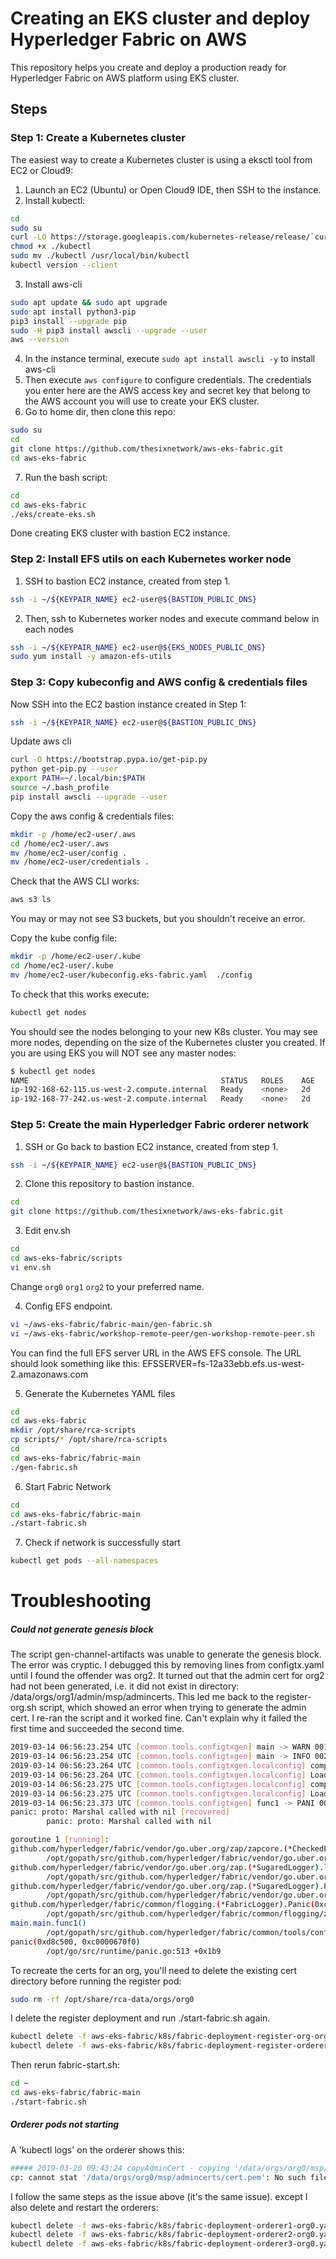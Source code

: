 # Creating an EKS cluster and deploy Hyperledger Fabric on AWS

This repository helps you create and deploy a production ready for Hyperledger Fabric on AWS platform using EKS cluster.

## Steps

### Step 1: Create a Kubernetes cluster

The easiest way to create a Kubernetes cluster is using a eksctl tool from EC2 or Cloud9:

1. Launch an EC2 (Ubuntu) or Open Cloud9 IDE, then SSH to the instance.
2. Install kubectl:

```bash
cd
sudo su
curl -LO https://storage.googleapis.com/kubernetes-release/release/`curl -s https://storage.googleapis.com/kubernetes-release/release/stable.txt`/bin/linux/amd64/kubectl
chmod +x ./kubectl
sudo mv ./kubectl /usr/local/bin/kubectl
kubectl version --client
```

3. Install aws-cli

```bash
sudo apt update && sudo apt upgrade
sudo apt install python3-pip
pip3 install --upgrade pip
sudo -H pip3 install awscli --upgrade --user
aws --version
```

4. In the instance terminal, execute `sudo apt install awscli -y` to install aws-cli
5. Then execute `aws configure` to configure credentials. The credentials
you enter here are the AWS access key and secret key that belong to the AWS account you will use to create your EKS cluster.
6. Go to home dir, then clone this repo:

```bash
sudo su
cd
git clone https://github.com/thesixnetwork/aws-eks-fabric.git
cd aws-eks-fabric
```

7. Run the bash script:

```bash
cd
cd aws-eks-fabric
./eks/create-eks.sh
```

Done creating EKS cluster with bastion EC2 instance.

### Step 2: Install EFS utils on each Kubernetes worker node

1. SSH to bastion EC2 instance, created from step 1.

```bash
ssh -i ~/${KEYPAIR_NAME} ec2-user@${BASTION_PUBLIC_DNS}
```

2. Then, ssh to Kubernetes worker nodes and execute command below in each nodes

```bash
ssh -i ~/${KEYPAIR_NAME} ec2-user@${EKS_NODES_PUBLIC_DNS}
sudo yum install -y amazon-efs-utils
```

### Step 3: Copy kubeconfig and AWS config & credentials files

Now SSH into the EC2 bastion instance created in Step 1:

```bash
ssh -i ~/${KEYPAIR_NAME} ec2-user@${BASTION_PUBLIC_DNS}
```

Update aws cli

```bash
curl -O https://bootstrap.pypa.io/get-pip.py
python get-pip.py --user
export PATH=~/.local/bin:$PATH
source ~/.bash_profile
pip install awscli --upgrade --user
```

Copy the aws config & credentials files:

```bash
mkdir -p /home/ec2-user/.aws
cd /home/ec2-user/.aws
mv /home/ec2-user/config .
mv /home/ec2-user/credentials .
```

Check that the AWS CLI works:

```bash
aws s3 ls
```

You may or may not see S3 buckets, but you shouldn't receive an error.

Copy the kube config file:

```bash
mkdir -p /home/ec2-user/.kube
cd /home/ec2-user/.kube
mv /home/ec2-user/kubeconfig.eks-fabric.yaml  ./config
```

To check that this works execute:

```bash
kubectl get nodes
```

You should see the nodes belonging to your new K8s cluster. You may see more nodes, depending on the size of the Kubernetes
cluster you created. If you are using EKS you will NOT see any master nodes:

```bash
$ kubectl get nodes
NAME                                           STATUS   ROLES    AGE   VERSION
ip-192-168-62-115.us-west-2.compute.internal   Ready    <none>   2d    v1.10.3
ip-192-168-77-242.us-west-2.compute.internal   Ready    <none>   2d    v1.10.3
```

### Step 5: Create the main Hyperledger Fabric orderer network

1. SSH or Go back to bastion EC2 instance, created from step 1.

```bash
ssh -i ~/${KEYPAIR_NAME} ec2-user@${BASTION_PUBLIC_DNS}
```

2. Clone this repository to bastion instance.

```bash
cd
git clone https://github.com/thesixnetwork/aws-eks-fabric.git
```

3. Edit env.sh

```bash
cd
cd aws-eks-fabric/scripts
vi env.sh
```

Change `org0` `org1` `org2` to your preferred name.

4. Config EFS endpoint.

```bash
vi ~/aws-eks-fabric/fabric-main/gen-fabric.sh
vi ~/aws-eks-fabric/workshop-remote-peer/gen-workshop-remote-peer.sh
```

You can find the full EFS server URL in the AWS EFS console. The URL should look something like this: EFSSERVER=fs-12a33ebb.efs.us-west-2.amazonaws.com

5. Generate the Kubernetes YAML files

```bash
cd
cd aws-eks-fabric
mkdir /opt/share/rca-scripts
cp scripts/* /opt/share/rca-scripts
cd
cd aws-eks-fabric/fabric-main
./gen-fabric.sh
```
6. Start Fabric Network

```bash
cd
cd aws-eks-fabric/fabric-main
./start-fabric.sh
```

7. Check if network is successfully start

```bash
kubectl get pods --all-namespaces

```

# Troubleshooting

##### Could not generate genesis block
The script gen-channel-artifacts was unable to generate the genesis block. The error was cryptic. I debugged this by
removing lines from configtx.yaml until I found the offender was org2. It turned out that the admin cert for org2 
had not been generated, i.e. it did not exist in directory: /data/orgs/org1/admin/msp/admincerts. This led me back
to the register-org.sh script, which showed an error when trying to generate the admin cert. I re-ran the script and
it worked fine. Can't explain why it failed the first time and succeeded the second time.

```bash
2019-03-14 06:56:23.254 UTC [common.tools.configtxgen] main -> WARN 001 Omitting the channel ID for configtxgen for output operations is deprecated.  Explicitly passing the channel ID will be required in the future, defaulting to 'testchainid'.
2019-03-14 06:56:23.254 UTC [common.tools.configtxgen] main -> INFO 002 Loading configuration
2019-03-14 06:56:23.264 UTC [common.tools.configtxgen.localconfig] completeInitialization -> INFO 003 orderer type: kafka
2019-03-14 06:56:23.264 UTC [common.tools.configtxgen.localconfig] Load -> INFO 004 Loaded configuration: /etc/hyperledger/fabric/configtx.yaml
2019-03-14 06:56:23.275 UTC [common.tools.configtxgen.localconfig] completeInitialization -> INFO 005 orderer type: kafka
2019-03-14 06:56:23.275 UTC [common.tools.configtxgen.localconfig] LoadTopLevel -> INFO 006 Loaded configuration: /etc/hyperledger/fabric/configtx.yaml
2019-03-14 06:56:23.373 UTC [common.tools.configtxgen] func1 -> PANI 007 proto: Marshal called with nil
panic: proto: Marshal called with nil [recovered]
        panic: proto: Marshal called with nil

goroutine 1 [running]:
github.com/hyperledger/fabric/vendor/go.uber.org/zap/zapcore.(*CheckedEntry).Write(0xc0000f5a20, 0x0, 0x0, 0x0)
        /opt/gopath/src/github.com/hyperledger/fabric/vendor/go.uber.org/zap/zapcore/entry.go:229 +0x515
github.com/hyperledger/fabric/vendor/go.uber.org/zap.(*SugaredLogger).log(0xc00000e248, 0xc00021f704, 0xc0003008a0, 0x1e, 0x0, 0x0, 0x0, 0x0, 0x0, 0x0)
        /opt/gopath/src/github.com/hyperledger/fabric/vendor/go.uber.org/zap/sugar.go:234 +0xf6
github.com/hyperledger/fabric/vendor/go.uber.org/zap.(*SugaredLogger).Panicf(0xc00000e248, 0xc0003008a0, 0x1e, 0x0, 0x0, 0x0)
        /opt/gopath/src/github.com/hyperledger/fabric/vendor/go.uber.org/zap/sugar.go:159 +0x79
github.com/hyperledger/fabric/common/flogging.(*FabricLogger).Panic(0xc00000e250, 0xc00021f818, 0x1, 0x1)
        /opt/gopath/src/github.com/hyperledger/fabric/common/flogging/zap.go:73 +0x75
main.main.func1()
        /opt/gopath/src/github.com/hyperledger/fabric/common/tools/configtxgen/main.go:250 +0x1a9
panic(0xd8c500, 0xc0000670f0)
        /opt/go/src/runtime/panic.go:513 +0x1b9
```

To recreate the certs for an org, you'll need to delete the existing cert directory before running the register pod:

```bash
sudo rm -rf /opt/share/rca-data/orgs/org0
```
I delete the register deployment and run ./start-fabric.sh again.

```bash
kubectl delete -f aws-eks-fabric/k8s/fabric-deployment-register-org-org0.yaml 
kubectl delete -f aws-eks-fabric/k8s/fabric-deployment-register-orderer-org0.yaml 
```

Then rerun fabric-start.sh:

```bash
cd ~
cd aws-eks-fabric/fabric-main
./start-fabric.sh
```
##### Orderer pods not starting

A 'kubectl logs' on the orderer shows this:

```bash
##### 2019-03-20 09:43:24 copyAdminCert - copying '/data/orgs/org0/msp/admincerts/cert.pem' to '/etc/hyperledger/orderer/msp/admincerts'
cp: cannot stat '/data/orgs/org0/msp/admincerts/cert.pem': No such file or directory
```
I follow the same steps as the issue above (it's the same issue). except I also delete and restart the orderers:

```bash
kubectl delete -f aws-eks-fabric/k8s/fabric-deployment-orderer1-org0.yaml 
kubectl delete -f aws-eks-fabric/k8s/fabric-deployment-orderer2-org0.yaml 
kubectl delete -f aws-eks-fabric/k8s/fabric-deployment-orderer3-org0.yaml 
```

